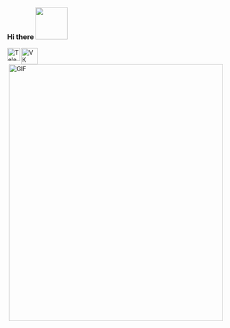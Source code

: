 ### Hi there <img src="https://media.giphy.com/media/J60klcdfVdpryi1u78/giphy.gif"  width="75px">
<a href="https://t.me/haxahx">
  <img align="left" alt="Telegram" width="30px"src="https://media.giphy.com/media/ZcdZ7ldgeIhfesqA6E/giphy.gif"/>
</a>
<a href="https://t.me/haxahx">
  <img align="left" alt="VK" width="38px"src="https://media.giphy.com/media/29pcvEmID8PNB2W3u5/giphy.gif"/>
</a>
<br />

  <img align="right" alt="GIF" src="https://media.giphy.com/media/hpF9R9M1PHN5e5liSx/giphy.gif" width="500" height="600" />
